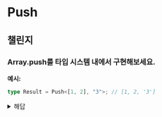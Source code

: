 # Push
## 챌린지
### Array.push를 타입 시스템 내에서 구현해보세요.

__예시:__
```ts
type Result = Push<[1, 2], "3">; // [1, 2, '3']
```

<details>
<summary>해답</summary>
<div markdown="1">       
  
```ts
/* _____________ 여기에 코드 입력(해답) _____________ */

type Push<T extends any[], U> = [...T,U]
// T가 튜플타입(array type)임을 안다면 rest parameter의 사용이 가능함.

/* _____________ 테스트 케이스 _____________ */
import type { Equal, Expect } from '@type-challenges/utils'

type cases = [
  Expect<Equal<Push<[], 1>, [1]>>,
  Expect<Equal<Push<[1, 2], '3'>, [1, 2, '3']>>,
  Expect<Equal<Push<['1', 2, '3'], boolean>, ['1', 2, '3', boolean]>>,
]
```

</div>
</details>
